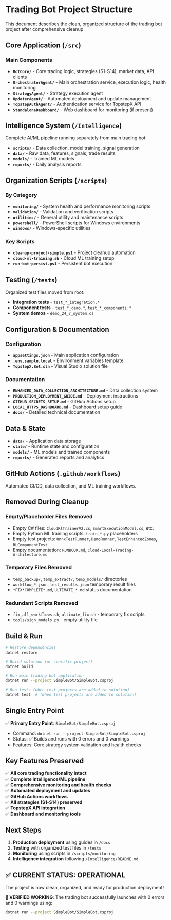 # Trading Bot Project Structure

This document describes the clean, organized structure of the trading bot project after comprehensive cleanup.

## Core Application (`/src`)

### Main Components
- **`BotCore/`** - Core trading logic, strategies (S1-S14), market data, API clients
- **`OrchestratorAgent/`** - Main orchestration service, execution logic, health monitoring
- **`StrategyAgent/`** - Strategy execution agent
- **`UpdaterAgent/`** - Automated deployment and update management
- **`TopstepAuthAgent/`** - Authentication service for TopstepX API
- **`StandaloneDashboard/`** - Web dashboard for monitoring (if present)

## Intelligence System (`/Intelligence`)

Complete AI/ML pipeline running separately from main trading bot:
- **`scripts/`** - Data collection, model training, signal generation
- **`data/`** - Raw data, features, signals, trade results
- **`models/`** - Trained ML models
- **`reports/`** - Daily analysis reports

## Organization Scripts (`/scripts`)

### By Category
- **`monitoring/`** - System health and performance monitoring scripts
- **`validation/`** - Validation and verification scripts
- **`utilities/`** - General utility and maintenance scripts
- **`powershell/`** - PowerShell scripts for Windows environments
- **`windows/`** - Windows-specific utilities

### Key Scripts
- **`cleanup-project-simple.ps1`** - Project cleanup automation
- **`cloud-ml-training.sh`** - Cloud ML training setup
- **`run-bot-persist.ps1`** - Persistent bot execution

## Testing (`/tests`)

Organized test files moved from root:
- **Integration tests** - `test_*_integration.*`
- **Component tests** - `test_*_demo.*`, `test_*_components.*`
- **System demos** - `demo_24_7_system.cs`

## Configuration & Documentation

### Configuration
- **`appsettings.json`** - Main application configuration
- **`.env.sample.local`** - Environment variables template
- **`TopstepX.Bot.sln`** - Visual Studio solution file

### Documentation
- **`ENHANCED_DATA_COLLECTION_ARCHITECTURE.md`** - Data collection system
- **`PRODUCTION_DEPLOYMENT_GUIDE.md`** - Deployment instructions
- **`GITHUB_SECRETS_SETUP.md`** - GitHub Actions setup
- **`LOCAL_HTTPS_DASHBOARD.md`** - Dashboard setup guide
- **`docs/`** - Detailed technical documentation

## Data & State

- **`data/`** - Application data storage
- **`state/`** - Runtime state and configuration
- **`models/`** - ML models and trained components
- **`reports/`** - Generated reports and analytics

## GitHub Actions (`.github/workflows`)

Automated CI/CD, data collection, and ML training workflows.

## Removed During Cleanup

### Empty/Placeholder Files Removed
- Empty C# files: `CloudRlTrainerV2.cs`, `SmartExecutionModel.cs`, etc.
- Empty Python ML training scripts: `train_*.py` placeholders
- Empty test projects: `OnnxTestRunner`, `DemoRunner`, `TestEnhancedZones`, `RLComponentTest`
- Empty documentation: `RUNBOOK.md`, `Cloud-Local-Trading-Architecture.md`

### Temporary Files Removed
- `temp_backup/`, `temp_extract/`, `temp_models/` directories
- `workflow_*.json`, `test_results.json` temporary result files
- `*FIX*COMPLETE*.md`, `ULTIMATE_*.md` status documentation

### Redundant Scripts Removed
- `fix_all_workflows.sh`, `ultimate_fix.sh` - temporary fix scripts
- `tools/sign_models.py` - empty utility file

## Build & Run

```bash
# Restore dependencies
dotnet restore

# Build solution (or specific project)
dotnet build

# Run main trading bot application
dotnet run --project SimpleBot/SimpleBot.csproj

# Run tests (when test projects are added to solution)
dotnet test  # (when test projects are added to solution)
```

## Single Entry Point

✅ **Primary Entry Point**: `SimpleBot/SimpleBot.csproj`
- Command: `dotnet run --project SimpleBot/SimpleBot.csproj`
- Status: ✅ Builds and runs with 0 errors and 0 warnings
- Features: Core strategy system validation and health checks

## Key Features Preserved

✅ **All core trading functionality intact**  
✅ **Complete Intelligence/ML pipeline**  
✅ **Comprehensive monitoring and health checks**  
✅ **Automated deployment and updates**  
✅ **GitHub Actions workflows**  
✅ **All strategies (S1-S14) preserved**  
✅ **TopstepX API integration**  
✅ **Dashboard and monitoring tools**  

## Next Steps

1. **Production deployment** using guides in `/docs`
2. **Testing** with organized test files in `/tests`
3. **Monitoring** using scripts in `/scripts/monitoring`
4. **Intelligence integration** following `/Intelligence/README.md`

## ✅ CURRENT STATUS: OPERATIONAL

The project is now clean, organized, and ready for production deployment!

**🎯 VERIFIED WORKING**: The trading bot successfully launches with 0 errors and 0 warnings using:
```bash
dotnet run --project SimpleBot/SimpleBot.csproj
```